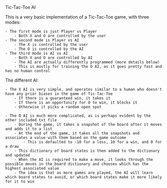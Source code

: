 Tic-Tac-Toe AI

This is a very basic implementation of a Tic-Tac-Toe game, with three modes:

	- The first mode is just Player vs Player
 		- Both X and O are controlled by the user
	- The second mode is Player vs AI
 		- The X is controlled by the user
	 	- The O is controlled by the AI
	- The third mode is AI vs AI
 		- Both X and O are controlled by AI
	 	- The AI are actually differently programmed (more details below)
	 	- This is mostly for training the O AI, as it goes pretty fast and has no human control

The different AI:

	- The X AI is very simple, and operates similar to a human who doesn't have any prior biases in the game of Tic-Tac-Toe
 		- If there is a guaranteed win, it takes it
		- If there is an opportunity for O to win, it blocks it
 		- Otherwise it picks a random open spot

 	- The O AI is much more complicated, as is perhaps evident by the other included txt file
		- During the game, it takes a snapshot of the board after it moves and adds it to a list
		- At the end of the game, it takes all the snapshots and associates a value with them based on the game outcome
			- This is defaulted to -10 for a loss, 10 for a win, and 0 for a draw
	 	- This dictionary of board states is then added to the dictionary and updated
	 	- When the AI is required to make a move, it looks through the possible moves in the board dictionary and chooses which has the highest associated value
	 	- The idea is that as more games are played, the AI will learn which board states to avoid, or which board states make it more likely for it to win

	
